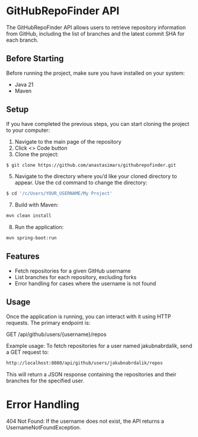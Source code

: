 # GitHubRepoFinder API
The GitHubRepoFinder API allows users to retrieve repository information from GitHub, including the list of branches and the latest commit SHA for each branch.

## Before Starting
Before running the project, make sure you have installed on your system:
- Java 21 
- Maven 

## Setup
If you have completed the previous steps, you can start cloning the project to your computer:
1. Navigate to the main page of the repository
2. Click  <> Code button
3. Clone the project:

```sh
$ git clone https://github.com/anastasimars/githubrepofinder.git
```

5. Navigate to the directory where you’d like your cloned directory to appear. Use the cd command to change the directory:

```sh
$ cd '/c/Users/YOUR_USERNAME/My Project'
```

7. Build with Maven: 

```sh
mvn clean install
```
8. Run the application: 
```sh
mvn spring-boot:run
```

## Features
- Fetch repositories for a given GitHub username
- List branches for each repository, excluding forks
- Error handling for cases where the username is not found

## Usage
Once the application is running, you can interact with it using HTTP requests. The primary endpoint is:

GET /api/github/users/{username}/repos

Example usage:
To fetch repositories for a user named jakubnabrdalik, send a GET request to:

```sh
http://localhost:8080/api/github/users/jakubnabrdalik/repos
```
This will return a JSON response containing the repositories and their branches for the specified user.

# Error Handling
404 Not Found: If the username does not exist, the API returns a UsernameNotFoundException.
